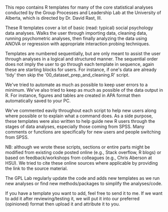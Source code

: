 This repo contains R templates for many of the core statistical analyses conducted by the Group Processes and Leadership Lab at the University of Alberta, which is directed by Dr. David Rast, III. 

These R templates cover a lot of basic (read: typical) social psychology data analyses. 
Walks the user through importing data, cleaning data, running psychometric analyses, 
then finally analyzing the data using ANOVA or regression with appropriate interaction probing techniques.

Templates are numbered sequentially, but are only meant to assist the user through analyses in a logical and structured manner.
The sequential order does not imply the user to go through each template in sequence, again these are starting blocks for users.
For instance, if one's data are already 'tidy' then skip the '00_dataset_prep_and_cleaning.R' script. 

We've tried to automate as much as possible to keep user errors to a minimum. 
We've also tried to keep as much as possible of the data output in R.
For instance, figures and tables are created in APA format then automatically saved to your PC.

We've commented eavily throughout each script to help new users along where possible or to explain what a command does.
As a side purpose, these templates were also written to help guide new R users through the stages of data analyses, especially those coming from SPSS. Many comments or functions are specifically for new users and people switching from SPSS. 


NB: although we wrote these scripts, sections or entire parts might be modified from existing code posted online (e.g., Stack overflow, R blogs) or based on feedback/workshops from colleagues (e.g., Chris Aberson at HSU). We tried to cite these online sources where applicable by providing the link to the source material.

The GPL Lab regularly update the code and adds new templates as we run new analyses or find new methods/packages to simplify the analyses/code.

If you have a template you want to add, feel free to send it to me. 
If we want to add it after reviewing/testing it, we will put it into our preferred (opinioned) format then upload it and attribute it to you.

